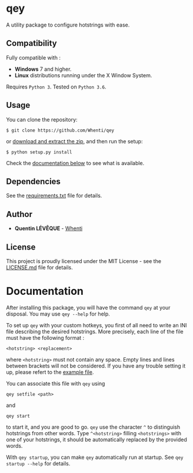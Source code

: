 # qey
A utility package to configure hotstrings with ease.

## Compatibility
Fully compatible with :

- **Windows** 7 and higher.
- **Linux** distributions running under the X Window System.

Requires `Python 3`. Tested on `Python 3.6`.

## Usage
You can clone the repository:
```
$ git clone https://github.com/Whenti/qey
```
or [download and extract the zip](https://github.com/Whenti/qey/archive/master.zip), and then run the setup:
```
$ python setup.py install
```

Check the [documentation below](https://github.com/Whenti/pyqo#Documentation) to see what is available.

## Dependencies
See the [requirements.txt](requirements.txt) file for details.

## Author

* **Quentin LÉVÊQUE** - [Whenti](https://github.com/Whenti)

## License
This project is proudly licensed under the MIT License - see the [LICENSE.md](LICENSE.md) file for details.

# Documentation

After installing this package, you will have the command `qey` at your disposal. You may use `qey --help` for help.

To set up `qey` with your custom hotkeys, you first of all need to write an INI file describing the desired hotstrings. More precisely, each line of the file must have the following format :
```
<hotstring> <replacement>
```
where `<hotstring>` must not contain any space. Empty lines and lines between brackets will not be considered. If you have any trouble setting it up, please refert to the [example file](data_example.ini).

You can associate this file with `qey` using
```
qey setfile <path>
```
and
```
qey start
```
to start it, and you are good to go. `qey` use the character `^` to distinguish hotstrings from other words. Type `^<hotstring>` filling `<hotstrings>` with one of your hotstrings, it should be automatically replaced by the provided words.

With `qey startup`, you can make `qey` automatically run at startup. See `qey startup --help` for details.
